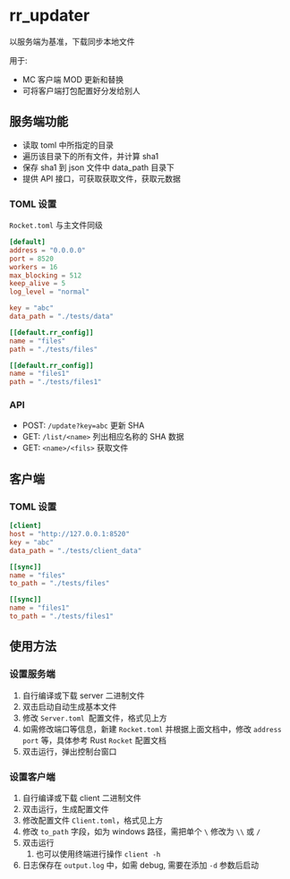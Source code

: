 # rr_updater

以服务端为基准，下载同步本地文件

用于:

- MC 客户端 MOD 更新和替换
- 可将客户端打包配置好分发给别人

## 服务端功能

- 读取 toml 中所指定的目录
- 遍历该目录下的所有文件，并计算 sha1
- 保存 sha1 到 json 文件中 data_path 目录下
- 提供 API 接口，可获取获取文件，获取元数据

### TOML 设置

`Rocket.toml` 与主文件同级

```toml
[default]
address = "0.0.0.0"
port = 8520
workers = 16
max_blocking = 512
keep_alive = 5
log_level = "normal"

key = "abc"
data_path = "./tests/data"

[[default.rr_config]]
name = "files"
path = "./tests/files"

[[default.rr_config]]
name = "files1"
path = "./tests/files1"
```

### API

- POST: `/update?key=abc` 更新 SHA
- GET: `/list/<name>` 列出相应名称的 SHA 数据
- GET: `<name>/<fils>` 获取文件

## 客户端

### TOML 设置

```toml
[client]
host = "http://127.0.0.1:8520"
key = "abc"
data_path = "./tests/client_data"

[[sync]]
name = "files"
to_path = "./tests/files"

[[sync]]
name = "files1"
to_path = "./tests/files1"
```

## 使用方法

### 设置服务端

1. 自行编译或下载 server 二进制文件
2. 双击启动自动生成基本文件
3. 修改 `Server.toml `配置文件，格式见上方
4. 如需修改端口等信息，新建 `Rocket.toml` 并根据上面文档中，修改 `address` `port` 等，具体参考 Rust `Rocket` 配置文档
5. 双击运行，弹出控制台窗口

### 设置客户端

1. 自行编译或下载 client 二进制文件
2. 双击运行，生成配置文件
3. 修改配置文件 `Client.toml`，格式见上方
4. 修改 `to_path` 字段，如为 windows 路径，需把单个 `\` 修改为 `\\` 或 `/`
5. 双击运行
   1. 也可以使用终端进行操作 `client -h`
6. 日志保存在 `output.log` 中，如需 debug, 需要在添加 `-d` 参数后启动
